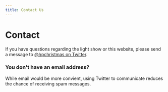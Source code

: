 ```yaml
---
title: Contact Us
---
```


# Contact

If you have questions regarding the light show or this website, please send a message to 
<a href="https://twitter.com/hpchristmas" target="_blank">@hpchristmas on Twitter</a>.

### You don't have an email address?

While email would be more convient, using Twitter to communicate reduces the chance of receiving 
spam messages.